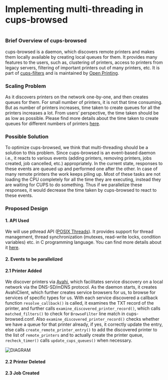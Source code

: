 # **Implementing multi-threading in cups-browsed**
#
### Brief Overview of cups-browsed
cups-browsed is a daemon, which discovers remote printers and makes them locally available by creating local queues for them. It provides many features to the users, such as, clustering of printers, access to printers from legacy servers, filtering of important printers out of many printers, etc. It is part of [cups-filters](https://github.com/OpenPrinting/cups-filters) and is maintained by [Open Printing](https://openprinting.github.io/).

### Scaling Problem
As it discovers printers on the network one-by-one, and then creates queues for them. For small number of printers, it is not that time consuming. But as number of printers increases, time taken to create queues for all the printers increases a lot. From users' perspective, the time taken should be as low as possible.
Please find more details about the time taken to create queues for different numbers of printers [here](https://github.com/mohitmo/Testing).

### Possible Solution
To optimize cups-browsed, we think that multi-threading should be a solution to this problem. Since cups-browsed is an event-based daemon i.e., it reacts to various events (adding printers, removing printers, jobs created, job cancelled, etc.) appropriately. In the current state, responses to these events are queued up and performed one after the other. In case of many remote printers the work keeps piling up. Most of these tasks are not loading the CPU completely for all the time they are executing, instead they are waiting for CUPS to do something. Thus if we parallelize these responses, it would decrease the time taken by cups-browsed to react to these events.

### Proposed Design
#### 1. API Used
We will use pthread API ([POSIX Threads](https://en.wikipedia.org/wiki/POSIX_Threads)). It provides support for thread management, thread synchronization (mutexes, read-write locks, condition variables) etc. in C programming language. You can find more details about it [here](https://pubs.opengroup.org/onlinepubs/7908799/xsh/pthread.h.html).

#### 2. Events to be parallelized
#### 2.1 Printer Added
We discover printers via [Avahi](https://www.avahi.org/), which facilitates service discovery on a local network via the DNS-SD/mDNS protocol. As the daemon starts, it creates AvahiClient, which further creates service browsers for us, to browse for services of specific types for us. With each service discovered a callback function `resolve_callback()` is called, it examines the TXT record of the printer, and further calls `examine_discovered_printer_record()`, which calls `matched_filters()` to check for `BrowseFilter` line match in cups-browsed.conf. Also `examine_discovered_printer_record()` checks whether we have a queue for that printer already, if yes, it correctly update the entry, else calls `create_remote_printer_entry()` to add the discovered printer to the list of `remote_printers` and to actually create the printer queue, `recheck_timer()` calls `update_cups_queues()` when necessary. 

![DIAGRAM](https://docs.google.com/drawings/d/e/2PACX-1vSfBUXcKllh4t-eU9Y-QEoKBuC2ZecyoaBLPFs5GNC8rTiqEMPGWpJcFKmKUwVyw_gg_boXc3YGxnZg/pub?w=890&h=589)

#### 2.2 Printer Deleted

#### 2.3 Job Created


